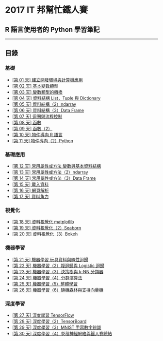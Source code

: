 # 2017 IT 邦幫忙鐵人賽

## R 語言使用者的 Python 學習筆記

---

## 目錄

### 基礎

- [[第 01 天] 建立開發環境與計算機應用](https://github.com/yaojenkuo/learn_python_for_a_r_user/blob/master/day01.md)
- [[第 02 天] 基本變數類型](https://github.com/yaojenkuo/learn_python_for_a_r_user/blob/master/day02.md)
- [[第 03 天] 變數類型的轉換](https://github.com/yaojenkuo/learn_python_for_a_r_user/blob/master/day03.md)
- [[第 04 天] 資料結構 List，Tuple 與 Dictionary](https://github.com/yaojenkuo/learn_python_for_a_r_user/blob/master/day04.md)
- [[第 05 天] 資料結構（2）ndarray](https://github.com/yaojenkuo/learn_python_for_a_r_user/blob/master/day05.md)
- [[第 06 天] 資料結構（3）Data Frame](https://github.com/yaojenkuo/learn_python_for_a_r_user/blob/master/day06.md)
- [[第 07 天] 迴圈與流程控制](https://github.com/yaojenkuo/learn_python_for_a_r_user/blob/master/day07.md)
- [[第 08 天] 函數](https://github.com/yaojenkuo/learn_python_for_a_r_user/blob/master/day08.md)
- [[第 09 天] 函數（2）](https://github.com/yaojenkuo/learn_python_for_a_r_user/blob/master/day09.md)
- [[第 10 天] 物件導向 R 語言](https://github.com/yaojenkuo/learn_python_for_a_r_user/blob/master/day10.md)
- [[第 11 天] 物件導向（2）Python](https://github.com/yaojenkuo/learn_python_for_a_r_user/blob/master/day11.md)

### 基礎應用

- [[第 12 天] 常用屬性或方法 變數與基本資料結構](https://github.com/yaojenkuo/learn_python_for_a_r_user/blob/master/day12.md)
- [[第 13 天] 常用屬性或方法（2）ndarray](https://github.com/yaojenkuo/learn_python_for_a_r_user/blob/master/day13.md)
- [[第 14 天] 常用屬性或方法（3）Data Frame](https://github.com/yaojenkuo/learn_python_for_a_r_user/blob/master/day14.md)
- [[第 15 天] 載入資料](https://github.com/yaojenkuo/learn_python_for_a_r_user/blob/master/day15.md)
- [[第 16 天] 網頁解析](https://github.com/yaojenkuo/learn_python_for_a_r_user/blob/master/day16.md)
- [[第 17 天] 資料角力](https://github.com/yaojenkuo/learn_python_for_a_r_user/blob/master/day17.md)

### 視覺化

- [[第 18 天] 資料視覺化 matplotlib](https://github.com/yaojenkuo/learn_python_for_a_r_user/blob/master/day18.md)
- [[第 19 天] 資料視覺化（2）Seaborn](https://github.com/yaojenkuo/learn_python_for_a_r_user/blob/master/day19.md)
- [[第 20 天] 資料視覺化（3）Bokeh](https://github.com/yaojenkuo/learn_python_for_a_r_user/blob/master/day20.md) 

### 機器學習

- [[第 21 天] 機器學習 玩具資料與線性迴歸](https://github.com/yaojenkuo/learn_python_for_a_r_user/blob/master/day21.md)
- [[第 22 天] 機器學習（2）複迴歸與 Logistic 迴歸](https://github.com/yaojenkuo/learn_python_for_a_r_user/blob/master/day22.md)
- [[第 23 天] 機器學習（3）決策樹與 k-NN 分類器](https://github.com/yaojenkuo/learn_python_for_a_r_user/blob/master/day23.md)
- [[第 24 天] 機器學習（4）分群演算法](https://github.com/yaojenkuo/learn_python_for_a_r_user/blob/master/day24.md)
- [[第 25 天] 機器學習（5）整體學習](https://github.com/yaojenkuo/learn_python_for_a_r_user/blob/master/day25.md)
- [[第 26 天] 機器學習（6）隨機森林與支持向量機](https://github.com/yaojenkuo/learn_python_for_a_r_user/blob/master/day26.md)

### 深度學習

- [[第 27 天] 深度學習 TensorFlow](https://github.com/yaojenkuo/learn_python_for_a_r_user/blob/master/day27.md)
- [[第 28 天] 深度學習（2）TensorBoard](https://github.com/yaojenkuo/learn_python_for_a_r_user/blob/master/day28.md)
- [[第 29 天] 深度學習（3）MNIST 手寫數字辨識](https://github.com/yaojenkuo/learn_python_for_a_r_user/blob/master/day29.md)
- [[第 30 天] 深度學習（4）卷積神經網絡與鐵人賽總結](https://github.com/yaojenkuo/learn_python_for_a_r_user/blob/master/day30.md)